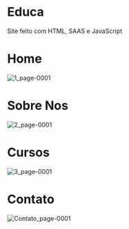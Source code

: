 
# Educa

Site feito com HTML, SAAS e JavaScript

<h1>Home</h1>

![1_page-0001](https://user-images.githubusercontent.com/48383295/194089724-bd5e6923-a0d1-488f-860f-0611d6e71c7a.jpg)

<h1>Sobre Nos</h1>

![2_page-0001](https://user-images.githubusercontent.com/48383295/194089856-6f788063-2c20-496a-9945-b231905f4c8f.jpg)

<h1>Cursos</h1>

![3_page-0001](https://user-images.githubusercontent.com/48383295/194090037-3b87570e-9869-4091-b937-f5aec3ffd1bd.jpg)

<h1>Contato</h1>

![Contato_page-0001](https://user-images.githubusercontent.com/48383295/194090234-5b6d0093-c13f-4d8e-a218-67b7604d3c51.jpg)
